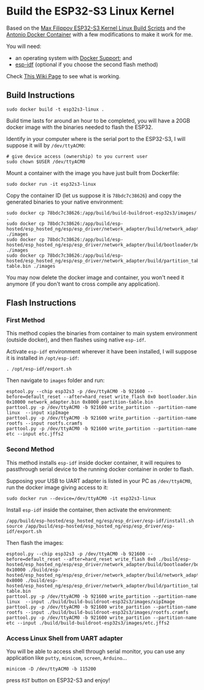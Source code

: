 # Build the ESP32-S3 Linux Kernel

Based on the [Max Filippov ESP32-S3 Kernel Linux Build Scripts](https://github.com/jcmvbkbc/esp32-linux-build) and the [Antonio Docker Container](https://github.com/hpsaturn/esp32s3-linux) with a few modifications to make it work for me.

You will need:

- an operating system with [Docker Support](https://www.docker.com/); and
- [esp-idf](https://github.com/espressif/esp-idf) (optional if you choose the second flash method)

Check [This Wiki Page](http://wiki.osll.ru/doku.php/etc:users:jcmvbkbc:linux-xtensa:esp32s3) to see what is working.

## Build Instructions

```text
sudo docker build -t esp32s3-linux .
```

Build time lasts for around an hour to be completed, you will have a 20GB docker image with the binaries needed to flash the ESP32.

Identify in your computer where is the serial port to the ESP32-S3, I will suppose it will by `/dev/ttyACM0`:

```text
# give device access (ownership) to you current user
sudo chown $USER /dev/ttyACM0
```

Mount a container with the image you have just built from Dockerfile:

```text
sudo docker run -it esp32s3-linux
```

Copy the container ID (let us suppose it is `78bdc7c38626`) and copy the generated binaries to your native environment:

```text
sudo docker cp 78bdc7c38626:/app/build/build-buildroot-esp32s3/images/ .
sudo docker cp 78bdc7c38626:/app/build/esp-hosted/esp_hosted_ng/esp/esp_driver/network_adapter/build/network_adapter.bin ./images
sudo docker cp 78bdc7c38626:/app/build/esp-hosted/esp_hosted_ng/esp/esp_driver/network_adapter/build/bootloader/bootloader.bin ./images
sudo docker cp 78bdc7c38626:/app/build/esp-hosted/esp_hosted_ng/esp/esp_driver/network_adapter/build/partition_table/partition-table.bin ./images
```

You may now delete the docker image and container, you won't need it anymore (if you don't want to cross compile any application).

## Flash Instructions

### First Method

This method copies the binaries from container to main system environment (outside docker), and then flashes using native `esp-idf`.

Activate `esp-idf` environment wherever it have been installed, I will suppose it is installed in `/opt/esp-idf`:

```text
. /opt/esp-idf/export.sh
```

Then navigate to `images` folder and run:

```text
esptool.py --chip esp32s3 -p /dev/ttyACM0 -b 921600 --before=default_reset --after=hard_reset write_flash 0x0 bootloader.bin 0x10000 network_adapter.bin 0x8000 partition-table.bin
parttool.py -p /dev/ttyACM0 -b 921600 write_partition --partition-name linux  --input xipImage
parttool.py -p /dev/ttyACM0 -b 921600 write_partition --partition-name rootfs --input rootfs.cramfs
parttool.py -p /dev/ttyACM0 -b 921600 write_partition --partition-name etc --input etc.jffs2
```

### Second Method

This method installs `esp-idf` inside docker container, it will requires to passthrough serial device to the running docker container in order to flash.

Supposing your USB to UART adapter is listed in your PC as `/dev/ttyACM0`, run the docker image giving access to it:

```text
sudo docker run --device=/dev/ttyACM0 -it esp32s3-linux
```

Install `esp-idf` inside the container, then activate the environment:

```text
/app/build/esp-hosted/esp_hosted_ng/esp/esp_driver/esp-idf/install.sh
source /app/build/esp-hosted/esp_hosted_ng/esp/esp_driver/esp-idf/export.sh
```

Then flash the images:

```text
esptool.py --chip esp32s3 -p /dev/ttyACM0 -b 921600 --before=default_reset --after=hard_reset write_flash 0x0 ./build/esp-hosted/esp_hosted_ng/esp/esp_driver/network_adapter/build/bootloader/bootloader.bin 0x10000 ./build/esp-hosted/esp_hosted_ng/esp/esp_driver/network_adapter/build/network_adapter.bin 0x8000 ./build/esp-hosted/esp_hosted_ng/esp/esp_driver/network_adapter/build/partition_table/partition-table.bin
parttool.py -p /dev/ttyACM0 -b 921600 write_partition --partition-name linux  --input ./build/build-buildroot-esp32s3/images/xipImage
parttool.py -p /dev/ttyACM0 -b 921600 write_partition --partition-name rootfs --input ./build/build-buildroot-esp32s3/images/rootfs.cramfs
parttool.py -p /dev/ttyACM0 -b 921600 write_partition --partition-name etc --input ./build/build-buildroot-esp32s3/images/etc.jffs2
```

### Access Linux Shell from UART adapter

You will be able to access shell through serial monitor, you can use any application like `putty`, `minicom`, `screen`, `Arduino`...

```text
minicom -D /dev/ttyACM0 -b 115200
```

press `RST` button on ESP32-S3 and enjoy!
